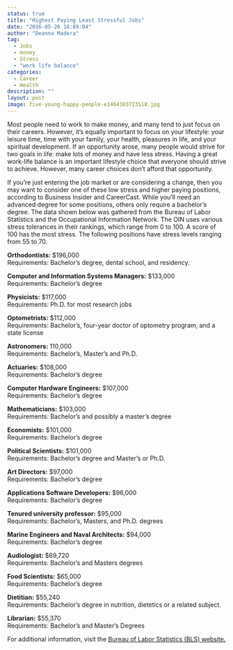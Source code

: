 ```yaml
---
status: true
title: "Highest Paying Least Stressful Jobs"
date: "2016-05-26 16:09:04"
author: "Deanna Madera"
tag:
  - Jobs
  - money
  - Stress
  - "work life balance"
categories:
  - Career
  - Health
description: ""
layout: post
image: five-young-happy-people-e1464303723518.jpg
---
```


Most people need to work to make money, and many tend to just focus on their careers. However, it’s equally important to focus on your lifestyle: your leisure time, time with your family, your health, pleasures in life, and your spiritual development. If an opportunity arose, many people would strive for two goals in life: make lots of money and have less stress. Having a great work-life balance is an important lifestyle choice that everyone should strive to achieve. However, many career choices don’t afford that opportunity.

If you’re just entering the job market or are considering a change, then you may want to consider one of these low stress and higher paying positions, according to Business Insider and CareerCast. While you’ll need an advanced degree for some positions, others only require a bachelor’s degree. The data shown below was gathered from the Bureau of Labor Statistics and the Occupational Information Network. The OIN uses various stress tolerances in their rankings, which range from 0 to 100. A score of 100 has the most stress. The following positions have stress levels ranging from 55 to 70.

**Orthodontists:** $196,000  
Requirements: Bachelor’s degree, dental school, and residency.

**Computer and Information Systems Managers:** $133,000  
Requirements: Bachelor’s degree

**Physicists:** $117,000  
Requirements: Ph.D. for most research jobs

**Optometrists:** $112,000  
Requirements: Bachelor’s, four-year doctor of optometry program, and a state license

**Astronomers:** 110,000  
Requirements: Bachelor’s, Master’s and Ph.D.

**Actuaries:** $108,000  
Requirements: Bachelor’s degree

**Computer Hardware Engineers:** $107,000  
Requirements: Bachelor’s degree

**Mathematicians:** $103,000  
Requirements: Bachelor’s and possibly a master’s degree

**Economists:** $101,000  
Requirements: Bachelor’s degree

**Political Scientists:** $101,000  
Requirements: Bachelor’s degree and Master’s or Ph.D.

**Art Directors:** $97,000  
Requirements: Bachelor’s degree

**Applications Software Developers:** $96,000  
Requirements: Bachelor’s degree

**Tenured university professor:** $95,000  
Requirements: Bachelor’s, Masters, and Ph.D. degrees

**Marine Engineers and Naval Architects:** $94,000  
Requirements: Bachelor’s degree

**Audiologist:** $69,720  
Requirements: Bachelor’s and Masters degrees

**Food Scientists:** $65,000  
Requirements: Bachelor’s degree

**Dietitian:** $55,240  
Requirements: Bachelor’s degree in nutrition, dietetics or a related subject.

**Librarian:** $55,370  
Requirements: Bachelor’s and Master’s Degrees

For additional information, visit the [Bureau of Labor Statistics (BLS) website.](https://www.bls.gov/oes/)
